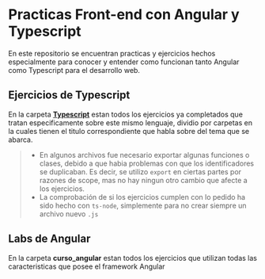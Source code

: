 # Practicas Front-end con Angular y Typescript

En este repositorio se encuentran practicas y ejercicios hechos especialmente para conocer y entender como funcionan tanto Angular como Typescript para el desarrollo web.

## Ejercicios de Typescript

En la carpeta [**Typescript**](https://github.com/microsoft/TypeScript) estan todos los ejercicios ya completados que tratan especificamente sobre este mismo lenguaje, dividio por carpetas en la cuales tienen el titulo correspondiente que habla sobre del tema que se abarca.

> - En algunos archivos fue necesario exportar algunas funciones o clases, debido a que habia problemas con que los identificadores se duplicaban. Es decir, se utilizo `export` en ciertas partes por razones de scope, mas no hay ningun otro cambio que afecte a los ejercicios.
> - La comprobación de si los ejercicios cumplen con lo pedido ha sido hecho con `ts-node`, simplemente para no crear siempre un archivo nuevo `.js`

## Labs de Angular

En la carpeta **curso_angular** estan todos los ejercicios que utilizan todas las caracteristicas que posee el framework Angular